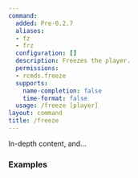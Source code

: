 ```yaml
---
command:
  added: Pre-0.2.7
  aliases:
  - fz
  - frz
  configuration: []
  description: Freezes the player.
  permissions:
  - rcmds.freeze
  supports:
    name-completion: false
    time-format: false
  usage: /freeze [player]
layout: command
title: /freeze
---
```


In-depth content, and...

### Examples



